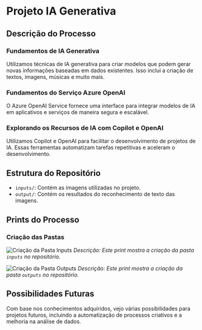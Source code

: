 # Projeto IA Generativa

## Descrição do Processo

### Fundamentos de IA Generativa
Utilizamos técnicas de IA generativa para criar modelos que podem gerar novas informações baseadas em dados existentes. Isso inclui a criação de textos, imagens, músicas e muito mais.

### Fundamentos do Serviço Azure OpenAI
O Azure OpenAI Service fornece uma interface para integrar modelos de IA em aplicativos e serviços de maneira segura e escalável. 

### Explorando os Recursos de IA com Copilot e OpenAI
Utilizamos Copilot e OpenAI para facilitar o desenvolvimento de projetos de IA. Essas ferramentas automatizam tarefas repetitivas e aceleram o desenvolvimento.

## Estrutura do Repositório

- `inputs/`: Contém as imagens utilizadas no projeto.
- `output/`: Contém os resultados do reconhecimento de texto das imagens.

## Prints do Processo

### Criação das Pastas
![Criação da Pasta Inputs](Inputs/IAGenerativa.png)
*Descrição: Este print mostra a criação da pasta `inputs` no repositório.*

![Criação da Pasta Outputs](outputs/IAGenerativa2.png)
*Descrição: Este print mostra a criação da pasta `outputs` no repositório.*

## Possibilidades Futuras
Com base nos conhecimentos adquiridos, vejo várias possibilidades para projetos futuros, incluindo a automatização de processos criativos e a melhoria na análise de dados.
